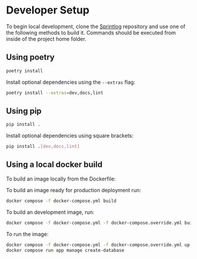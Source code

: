 # Developer Setup

To begin local development, clone the [Sprintlog](https://github.com/sprint-log/sprintlog-backend) repository and use one of the following methods to build it. Commands should be executed from inside of the project home folder.

## Using poetry

```bash
poetry install
```

Install optional dependencies using the `--extras` flag:

```bash
poetry install --extras=dev,docs,lint
```

## Using pip

```bash
pip install .
```

Install optional dependencies using square brackets:

```bash
pip install .[dev,docs,lint]
```

## Using a local docker build

To build an image locally from the Dockerfile:

To build an image ready for production deployment run:

```bash
docker compose -f docker-compose.yml build
```

To build an development image, run:

```bash
docker compose -f docker-compose.yml -f docker-compose.override.yml build
```

To run the image:

```bash
docker compose -f docker-compose.yml -f docker-compose.override.yml up -d
docker compose run app manage create-database
```

